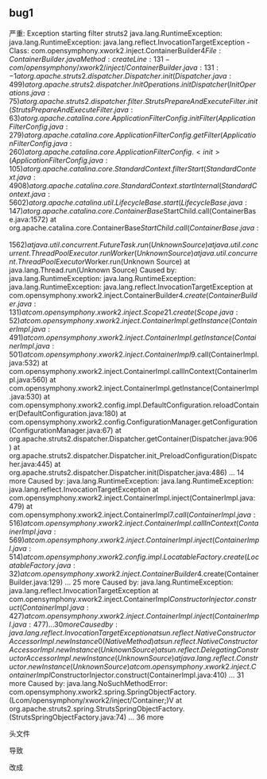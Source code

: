 ## bug1
严重: Exception starting filter struts2
java.lang.RuntimeException: java.lang.RuntimeException: java.lang.reflect.InvocationTargetException - Class: com.opensymphony.xwork2.inject.ContainerBuilder$4
File: ContainerBuilder.java
Method: create
Line: 131 - com/opensymphony/xwork2/inject/ContainerBuilder.java:131:-1
	at org.apache.struts2.dispatcher.Dispatcher.init(Dispatcher.java:499)
	at org.apache.struts2.dispatcher.InitOperations.initDispatcher(InitOperations.java:75)
	at org.apache.struts2.dispatcher.filter.StrutsPrepareAndExecuteFilter.init(StrutsPrepareAndExecuteFilter.java:63)
	at org.apache.catalina.core.ApplicationFilterConfig.initFilter(ApplicationFilterConfig.java:279)
	at org.apache.catalina.core.ApplicationFilterConfig.getFilter(ApplicationFilterConfig.java:260)
	at org.apache.catalina.core.ApplicationFilterConfig.<init>(ApplicationFilterConfig.java:105)
	at org.apache.catalina.core.StandardContext.filterStart(StandardContext.java:4908)
	at org.apache.catalina.core.StandardContext.startInternal(StandardContext.java:5602)
	at org.apache.catalina.util.LifecycleBase.start(LifecycleBase.java:147)
	at org.apache.catalina.core.ContainerBase$StartChild.call(ContainerBase.java:1572)
	at org.apache.catalina.core.ContainerBase$StartChild.call(ContainerBase.java:1562)
	at java.util.concurrent.FutureTask.run(Unknown Source)
	at java.util.concurrent.ThreadPoolExecutor.runWorker(Unknown Source)
	at java.util.concurrent.ThreadPoolExecutor$Worker.run(Unknown Source)
	at java.lang.Thread.run(Unknown Source)
Caused by: java.lang.RuntimeException: java.lang.RuntimeException: java.lang.RuntimeException: java.lang.reflect.InvocationTargetException
	at com.opensymphony.xwork2.inject.ContainerBuilder$4.create(ContainerBuilder.java:131)
	at com.opensymphony.xwork2.inject.Scope$2$1.create(Scope.java:52)
	at com.opensymphony.xwork2.inject.ContainerImpl.getInstance(ContainerImpl.java:491)
	at com.opensymphony.xwork2.inject.ContainerImpl.getInstance(ContainerImpl.java:501)
	at com.opensymphony.xwork2.inject.ContainerImpl$9.call(ContainerImpl.java:532)
	at com.opensymphony.xwork2.inject.ContainerImpl.callInContext(ContainerImpl.java:560)
	at com.opensymphony.xwork2.inject.ContainerImpl.getInstance(ContainerImpl.java:530)
	at com.opensymphony.xwork2.config.impl.DefaultConfiguration.reloadContainer(DefaultConfiguration.java:180)
	at com.opensymphony.xwork2.config.ConfigurationManager.getConfiguration(ConfigurationManager.java:67)
	at org.apache.struts2.dispatcher.Dispatcher.getContainer(Dispatcher.java:906)
	at org.apache.struts2.dispatcher.Dispatcher.init_PreloadConfiguration(Dispatcher.java:445)
	at org.apache.struts2.dispatcher.Dispatcher.init(Dispatcher.java:486)
	... 14 more
Caused by: java.lang.RuntimeException: java.lang.RuntimeException: java.lang.reflect.InvocationTargetException
	at com.opensymphony.xwork2.inject.ContainerImpl.inject(ContainerImpl.java:479)
	at com.opensymphony.xwork2.inject.ContainerImpl$7.call(ContainerImpl.java:516)
	at com.opensymphony.xwork2.inject.ContainerImpl.callInContext(ContainerImpl.java:569)
	at com.opensymphony.xwork2.inject.ContainerImpl.inject(ContainerImpl.java:514)
	at com.opensymphony.xwork2.config.impl.LocatableFactory.create(LocatableFactory.java:32)
	at com.opensymphony.xwork2.inject.ContainerBuilder$4.create(ContainerBuilder.java:129)
	... 25 more
Caused by: java.lang.RuntimeException: java.lang.reflect.InvocationTargetException
	at com.opensymphony.xwork2.inject.ContainerImpl$ConstructorInjector.construct(ContainerImpl.java:427)
	at com.opensymphony.xwork2.inject.ContainerImpl.inject(ContainerImpl.java:477)
	... 30 more
Caused by: java.lang.reflect.InvocationTargetException
	at sun.reflect.NativeConstructorAccessorImpl.newInstance0(Native Method)
	at sun.reflect.NativeConstructorAccessorImpl.newInstance(Unknown Source)
	at sun.reflect.DelegatingConstructorAccessorImpl.newInstance(Unknown Source)
	at java.lang.reflect.Constructor.newInstance(Unknown Source)
	at com.opensymphony.xwork2.inject.ContainerImpl$ConstructorInjector.construct(ContainerImpl.java:410)
	... 31 more
Caused by: java.lang.NoSuchMethodError: com.opensymphony.xwork2.spring.SpringObjectFactory.<init>(Lcom/opensymphony/xwork2/inject/Container;)V
	at org.apache.struts2.spring.StrutsSpringObjectFactory.<init>(StrutsSpringObjectFactory.java:74)
	... 36 more
	
头文件
<!DOCTYPE struts PUBLIC
	"-//Apache Software Foundation//DTD Struts Configuration 2.5//EN"
	"http://struts.apache.org/dtds/struts-2.5.dtd">导致
改成
<!DOCTYPE struts PUBLIC
	"-//Apache Software Foundation//DTD Struts Configuration 2.3//EN"
	"http://struts.apache.org/dtds/struts-2.3.dtd">